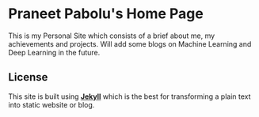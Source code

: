 # Praneet Pabolu's Home Page

This is my Personal Site which consists of a brief about me, my achievements and projects. Will add some blogs on Machine Learning and Deep Learning in the future.

## License

This site is built using **[Jekyll](https://jekyllrb.com/)** which is the best for transforming a plain text into static website or blog.
